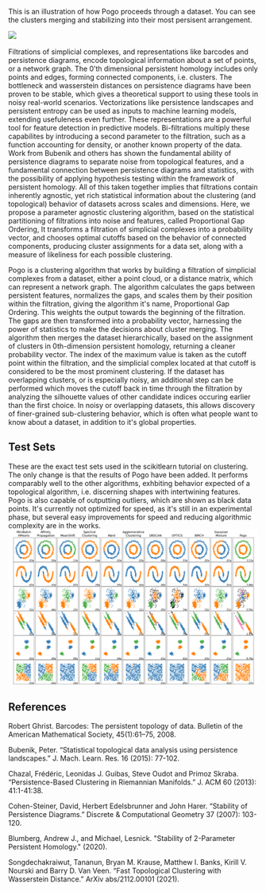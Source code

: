 This is an illustration of how Pogo proceeds through a dataset. You can see the clusters merging and stabilizing
into their most persisent arrangement.

<img  src="varied150frames.gif" />


   Filtrations of simplicial complexes, and representations like barcodes and persistence diagrams, encode topological information about a set of points, or a network graph. The 0’th dimensional persistent homology includes only points and edges, forming connected components, i.e. clusters. The bottleneck and wasserstein distances on persistence diagrams have been proven to be stable, which gives a theoretical support to using these tools in noisy real-world scenarios. Vectorizations like persistence landscapes and persistent entropy can be used as inputs to machine learning models, extending usefuleness even further. These representations are a powerful tool for feature detection in predictive models. Bi-filtrations multiply these capabilites by introducing a second parameter to the filtration, such as a function accounting for density, or another known property of the data. Work from Bubenik and others has shown the fundamental ability of persistence diagrams to separate noise from topological features, and a fundamental connection between persistence diagrams and statistics, with the possibility of applying hypothesis testing within the framework of persistent homology. All of this taken together implies that filtrations contain inherently agnostic, yet rich statistical information about the clustering (and topological) behavior of datasets across scales and dimensions. Here, we propose a parameter agnostic clustering algorithm, based on the statistical partitioning of filtrations into noise and features, called Proportional Gap Ordering, It transforms a filtration of simplicial complexes into a probability vector, and chooses optimal cutoffs based on the behavior of connected components, producing cluster assignments for a data set, along with a measure of likeliness for each possible clustering.

Pogo is a clustering algorithm that works by building a filtration of simplicial complexes from a dataset,
either a point cloud, or a distance matrix, which can represent a network graph.
The algorithm calculates the gaps between persistent features, normalizes the gaps,
and scales them by their position within the filtration, giving the algorithm it's name,
Proportional Gap Ordering. This weights the output towards the beginning of the filtration.
The gaps are then transformed into a probability vector, harnessing the power of statistics
to make the decisions about cluster merging. The algorithm then merges the dataset hierarchically,
based on the assignment of clusters in 0th-dimension persistent homology, returning a cleaner probability vector.
The index of the maximum value is taken as the cutoff point within the filtration, and the simplicial complex
located at that cutoff is considered to be the most prominent clustering.
If the dataset has overlapping clusters, or is especially noisy, an additional step can be performed which moves
the cutoff back in time through the filtration by analyzing the silhouette values of other candidate indices
occuring earlier than the first choice. In noisy or overlapping datasets, this allows discovery of finer-grained
sub-clustering behavior, which is often what people want to know about a dataset, in addition to it's
global properties.   
   
   
## Test Sets
These are the exact test sets used in the scikitlearn tutorial on clustering. The only change is that the results of Pogo have
been added. It performs comparably well to the other algorithms, exhbiting behavior expected of a topological algorithm, i.e.
discerning shapes with intertwining features. Pogo is also capable of outputting outliers, which are shown as black data points.
It's currently not optimized for speed, as it's still in an experimental phase, but several easy improvements for speed and reducing algorithmic complexity are in the works.
<img  src="plot-cluster-comparison.png" />


## References

Robert Ghrist. Barcodes: The persistent topology of data. Bulletin of the American Mathematical
Society, 45(1):61–75, 2008.

Bubenik, Peter. “Statistical topological data analysis using persistence landscapes.” J. Mach. Learn. Res. 16 (2015): 77-102.

Chazal, Frédéric, Leonidas J. Guibas, Steve Oudot and Primoz Skraba. “Persistence-Based Clustering in Riemannian Manifolds.” J. ACM 60 (2013): 41:1-41:38.

Cohen-Steiner, David, Herbert Edelsbrunner and John Harer. “Stability of Persistence Diagrams.” Discrete & Computational Geometry 37 (2007): 103-120.

Blumberg, Andrew J., and Michael, Lesnick. "Stability of 2-Parameter Persistent Homology." (2020). 

Songdechakraiwut, Tananun, Bryan M. Krause, Matthew I. Banks, Kirill V. Nourski and Barry D. Van Veen. “Fast Topological Clustering with Wasserstein Distance.” ArXiv abs/2112.00101 (2021).